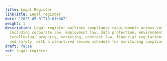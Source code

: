 ```yaml
---
title: Legal Register
linkTitle: Legal register
date: '2025-05-01T19:01:00Z'
weight: 1
description: Legal register outlines compliance requirements across various areas
  including corporate law, employment law, data protection, environmental regulations,
  intellectual property, marketing, contract law, financial regulations, and health
  and safety, with a structured review schedule for monitoring compliance.
draft: false
ref: legal-register
---
```


